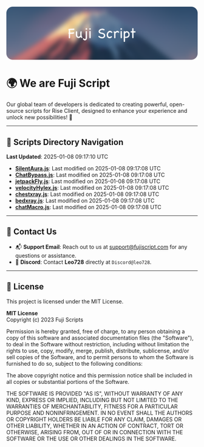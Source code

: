 ![Banner](.github/b.webp)

# 🌍 **We are Fuji Script**

Our global team of developers is dedicated to creating powerful, open-source scripts for Rise Client, designed to enhance your experience and unlock new possibilities! 🌟

---
<!-- SCRIPTS_NAVIGATION_START -->
## 📂 **Scripts Directory Navigation**

**Last Updated**: 2025-01-08 09:17:10 UTC

- **[SilentAura.js](scripts/SilentAura.js)**: Last modified on 2025-01-08 09:17:08 UTC
- **[ChatBypass.js](scripts/ChatBypass.js)**: Last modified on 2025-01-08 09:17:08 UTC
- **[jetpackFly.js](scripts/jetpackFly.js)**: Last modified on 2025-01-08 09:17:08 UTC
- **[velocityHylex.js](scripts/velocityHylex.js)**: Last modified on 2025-01-08 09:17:08 UTC
- **[chestxray.js](scripts/chestxray.js)**: Last modified on 2025-01-08 09:17:08 UTC
- **[bedxray.js](scripts/bedxray.js)**: Last modified on 2025-01-08 09:17:08 UTC
- **[chatMacro.js](scripts/chatMacro.js)**: Last modified on 2025-01-08 09:17:08 UTC

<!-- SCRIPTS_NAVIGATION_END -->

---

## 💬 **Contact Us**  
- 📬 **Support Email**: Reach out to us at [support@fujiscript.com](mailto:support@fujiscript.com) for any questions or assistance.  
- 💬 **Discord**: Contact **Leo728** directly at `Discord@leo728`.

---

## 📜 **License**

This project is licensed under the MIT License.  

**MIT License**  
Copyright (c) 2023 Fuji Scripts  

Permission is hereby granted, free of charge, to any person obtaining a copy of this software and associated documentation files (the "Software"), to deal in the Software without restriction, including without limitation the rights to use, copy, modify, merge, publish, distribute, sublicense, and/or sell copies of the Software, and to permit persons to whom the Software is furnished to do so, subject to the following conditions:  

The above copyright notice and this permission notice shall be included in all copies or substantial portions of the Software.  

THE SOFTWARE IS PROVIDED "AS IS", WITHOUT WARRANTY OF ANY KIND, EXPRESS OR IMPLIED, INCLUDING BUT NOT LIMITED TO THE WARRANTIES OF MERCHANTABILITY, FITNESS FOR A PARTICULAR PURPOSE AND NONINFRINGEMENT. IN NO EVENT SHALL THE AUTHORS OR COPYRIGHT HOLDERS BE LIABLE FOR ANY CLAIM, DAMAGES OR OTHER LIABILITY, WHETHER IN AN ACTION OF CONTRACT, TORT OR OTHERWISE, ARISING FROM, OUT OF OR IN CONNECTION WITH THE SOFTWARE OR THE USE OR OTHER DEALINGS IN THE SOFTWARE.  
